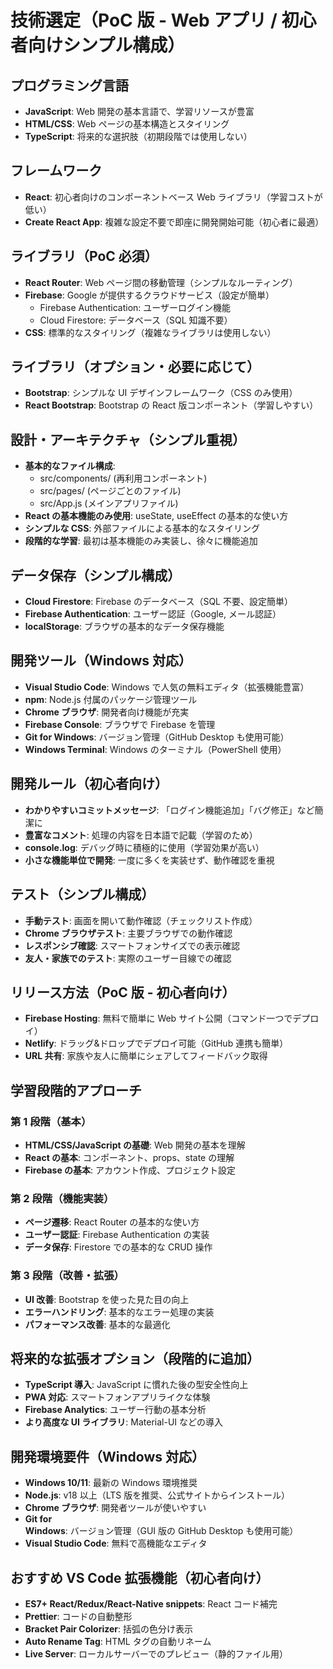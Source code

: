 # 技術選定（PoC 版 - Web アプリ / 初心者向けシンプル構成）

## プログラミング言語

- **JavaScript**: Web 開発の基本言語で、学習リソースが豊富
- **HTML/CSS**: Web ページの基本構造とスタイリング
- **TypeScript**: 将来的な選択肢（初期段階では使用しない）

## フレームワーク

- **React**: 初心者向けのコンポーネントベース Web ライブラリ（学習コストが低い）
- **Create React App**: 複雑な設定不要で即座に開発開始可能（初心者に最適）

## ライブラリ（PoC 必須）

- **React Router**: Web ページ間の移動管理（シンプルなルーティング）
- **Firebase**: Google が提供するクラウドサービス（設定が簡単）
  - Firebase Authentication: ユーザーログイン機能
  - Cloud Firestore: データベース（SQL 知識不要）
- **CSS**: 標準的なスタイリング（複雑なライブラリは使用しない）

## ライブラリ（オプション・必要に応じて）

- **Bootstrap**: シンプルな UI デザインフレームワーク（CSS のみ使用）
- **React Bootstrap**: Bootstrap の React 版コンポーネント（学習しやすい）

## 設計・アーキテクチャ（シンプル重視）

- **基本的なファイル構成**:
  - src/components/ (再利用コンポーネント)
  - src/pages/ (ページごとのファイル)
  - src/App.js (メインアプリファイル)
- **React の基本機能のみ使用**: useState, useEffect の基本的な使い方
- **シンプルな CSS**: 外部ファイルによる基本的なスタイリング
- **段階的な学習**: 最初は基本機能のみ実装し、徐々に機能追加

## データ保存（シンプル構成）

- **Cloud Firestore**: Firebase のデータベース（SQL 不要、設定簡単）
- **Firebase Authentication**: ユーザー認証（Google, メール認証）
- **localStorage**: ブラウザの基本的なデータ保存機能

## 開発ツール（Windows 対応）

- **Visual Studio Code**: Windows で人気の無料エディタ（拡張機能豊富）
- **npm**: Node.js 付属のパッケージ管理ツール
- **Chrome ブラウザ**: 開発者向け機能が充実
- **Firebase Console**: ブラウザで Firebase を管理
- **Git for Windows**: バージョン管理（GitHub Desktop も使用可能）
- **Windows Terminal**: Windows のターミナル（PowerShell 使用）

## 開発ルール（初心者向け）

- **わかりやすいコミットメッセージ**: 「ログイン機能追加」「バグ修正」など簡潔に
- **豊富なコメント**: 処理の内容を日本語で記載（学習のため）
- **console.log**: デバッグ時に積極的に使用（学習効果が高い）
- **小さな機能単位で開発**: 一度に多くを実装せず、動作確認を重視

## テスト（シンプル構成）

- **手動テスト**: 画面を開いて動作確認（チェックリスト作成）
- **Chrome ブラウザテスト**: 主要ブラウザでの動作確認
- **レスポンシブ確認**: スマートフォンサイズでの表示確認
- **友人・家族でのテスト**: 実際のユーザー目線での確認

## リリース方法（PoC 版 - 初心者向け）

- **Firebase Hosting**: 無料で簡単に Web サイト公開（コマンド一つでデプロイ）
- **Netlify**: ドラッグ&ドロップでデプロイ可能（GitHub 連携も簡単）
- **URL 共有**: 家族や友人に簡単にシェアしてフィードバック取得

## 学習段階的アプローチ

### 第 1 段階（基本）

- **HTML/CSS/JavaScript の基礎**: Web 開発の基本を理解
- **React の基本**: コンポーネント、props、state の理解
- **Firebase の基本**: アカウント作成、プロジェクト設定

### 第 2 段階（機能実装）

- **ページ遷移**: React Router の基本的な使い方
- **ユーザー認証**: Firebase Authentication の実装
- **データ保存**: Firestore での基本的な CRUD 操作

### 第 3 段階（改善・拡張）

- **UI 改善**: Bootstrap を使った見た目の向上
- **エラーハンドリング**: 基本的なエラー処理の実装
- **パフォーマンス改善**: 基本的な最適化

## 将来的な拡張オプション（段階的に追加）

- **TypeScript 導入**: JavaScript に慣れた後の型安全性向上
- **PWA 対応**: スマートフォンアプリライクな体験
- **Firebase Analytics**: ユーザー行動の基本分析
- **より高度な UI ライブラリ**: Material-UI などの導入

## 開発環境要件（Windows 対応）

- **Windows 10/11**: 最新の Windows 環境推奨
- **Node.js**: v18 以上（LTS 版を推奨、公式サイトからインストール）
- **Chrome ブラウザ**: 開発者ツールが使いやすい
- **Git for Windows**: バージョン管理（GUI 版の GitHub Desktop も使用可能）
- **Visual Studio Code**: 無料で高機能なエディタ

## おすすめ VS Code 拡張機能（初心者向け）

- **ES7+ React/Redux/React-Native snippets**: React コード補完
- **Prettier**: コードの自動整形
- **Bracket Pair Colorizer**: 括弧の色分け表示
- **Auto Rename Tag**: HTML タグの自動リネーム
- **Live Server**: ローカルサーバーでのプレビュー（静的ファイル用）

<!-- Generated by Copilot -->
